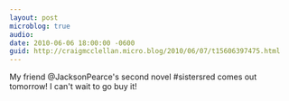 ```yaml
---
layout: post
microblog: true
audio: 
date: 2010-06-06 18:00:00 -0600
guid: http://craigmcclellan.micro.blog/2010/06/07/t15606397475.html
---
```

My friend @JacksonPearce's second novel #sistersred comes out tomorrow!  I can't wait to go buy it!
